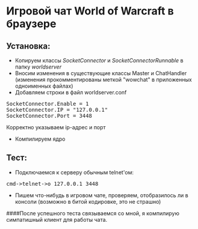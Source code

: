 Игровой чат World of Warcraft в браузере
=


Установка:
-	
* Копируем классы *SocketConnector* и *SocketConnectorRunnable* в папку *worldserver*
* Вносим изменения в существующие классы Master и ChatHandler (изменения прокомментированы меткой "wowchat" в приложенных одноименных файлах)
* Добавляем строки в файл worldserver.conf
<pre>SocketConnector.Enable = 1
SocketConnector.IP = "127.0.0.1"
SocketConnector.Port = 3448</pre>
Корректно указываем ip-адрес и порт
* Компилируем ядро
	
Тест:
-	
* Подключаемся к серверу обычным telnet'ом:
<pre>cmd->telnet->o 127.0.0.1 3448</pre>
* Пишем что-нибудь в игровом чате, проверяем, отобразилось ли в консоли (возможно в битой кодировке, это не страшно)

####После успешного теста связываемся со мной, я компилирую симпатишный клиент для работы чата.
